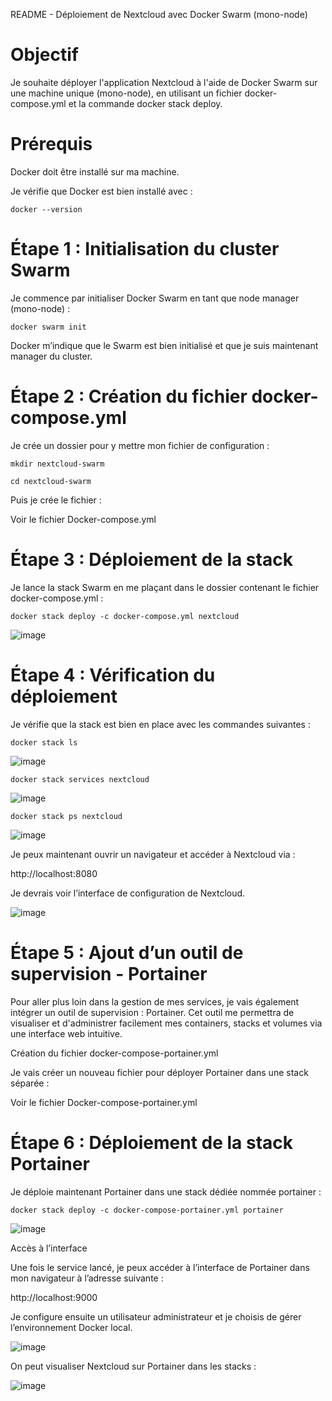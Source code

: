 README - Déploiement de Nextcloud avec Docker Swarm (mono-node)

# Objectif

Je souhaite déployer l'application Nextcloud à l'aide de Docker Swarm sur une machine unique (mono-node), en utilisant un fichier docker-compose.yml et la commande docker stack deploy.

# Prérequis

Docker doit être installé sur ma machine.

Je vérifie que Docker est bien installé avec :

`docker --version`

# Étape 1 : Initialisation du cluster Swarm

Je commence par initialiser Docker Swarm en tant que node manager (mono-node) :

`docker swarm init`

Docker m’indique que le Swarm est bien initialisé et que je suis maintenant manager du cluster.

# Étape 2 : Création du fichier docker-compose.yml

Je crée un dossier pour y mettre mon fichier de configuration :

`mkdir nextcloud-swarm`

`cd nextcloud-swarm`

Puis je crée le fichier :

Voir le fichier Docker-compose.yml

# Étape 3 : Déploiement de la stack

Je lance la stack Swarm en me plaçant dans le dossier contenant le fichier docker-compose.yml :

`docker stack deploy -c docker-compose.yml nextcloud`

![image](https://github.com/user-attachments/assets/1f62dce5-ef3a-465f-90cd-ac18fe10f984)


# Étape 4 : Vérification du déploiement

Je vérifie que la stack est bien en place avec les commandes suivantes :

`docker stack ls`

![image](https://github.com/user-attachments/assets/e097d2e6-2f19-4d3a-8068-48ea7561f3eb)


`docker stack services nextcloud`

![image](https://github.com/user-attachments/assets/8919d6d2-f230-444a-b6ed-f80f82380200)

`docker stack ps nextcloud`

![image](https://github.com/user-attachments/assets/cd517083-ba7d-4f59-91c3-32bd892ffdd4)

Je peux maintenant ouvrir un navigateur et accéder à Nextcloud via :

http://localhost:8080

Je devrais voir l’interface de configuration de Nextcloud.

![image](https://github.com/user-attachments/assets/77635a0e-1500-4cf4-ac99-6ceae156062d)


# Étape 5 : Ajout d’un outil de supervision - Portainer

Pour aller plus loin dans la gestion de mes services, je vais également intégrer un outil de supervision : Portainer. Cet outil me permettra de visualiser et d'administrer facilement mes containers, stacks et volumes via une interface web intuitive.

Création du fichier docker-compose-portainer.yml

Je vais créer un nouveau fichier pour déployer Portainer dans une stack séparée :

Voir le fichier Docker-compose-portainer.yml

# Étape 6 : Déploiement de la stack Portainer

Je déploie maintenant Portainer dans une stack dédiée nommée portainer :

`docker stack deploy -c docker-compose-portainer.yml portainer`

![image](https://github.com/user-attachments/assets/7c2fd3db-8f5f-47e5-bd7f-df6705661948)

Accès à l’interface

Une fois le service lancé, je peux accéder à l’interface de Portainer dans mon navigateur à l’adresse suivante :

http://localhost:9000

Je configure ensuite un utilisateur administrateur et je choisis de gérer l’environnement Docker local.

![image](https://github.com/user-attachments/assets/a4e90537-3933-4ff9-9eb3-22fcdbe4ceae)

On peut visualiser Nextcloud sur Portainer dans les stacks : 

![image](https://github.com/user-attachments/assets/0a863503-709a-4ba0-90f6-0f05d9be6ffb)










